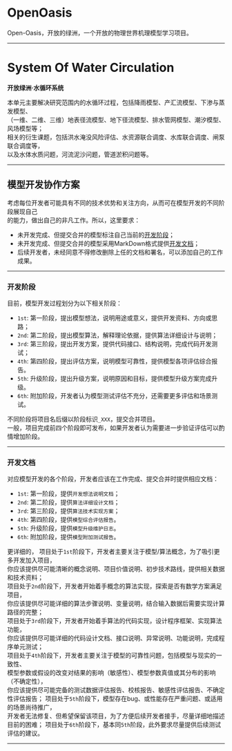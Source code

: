 # OpenOasis
Open-Oasis，开放的绿洲，一个开放的物理世界机理模型学习项目。

---------------------------------------------------------------------------


# System Of Water Circulation
**开放绿洲·水循环系统**  

本单元主要解决研究范围内的水循环过程，包括降雨模型、产汇流模型、下渗与蒸发模型、  
（一维、二维、三维）地表径流模型、地下径流模型、排水管网模型、潮汐模型、风场模型等；  
相关的衍生课题，包括洪水淹没风险评估、水资源联合调度、水库联合调度、闸泵联合调度等，  
以及水体水质问题，河流泥沙问题，管道淤积问题等。

---------------------------------------------------------------------------

## 模型开发协作方案
考虑每位开发者可能具有不同的技术优势和关注方向，从而可在模型开发的不同阶段展现自己  
的能力，做出自己的非凡工作。所以，这里要求：
+ 未开发完成、但提交合并的模型标注自己当前的[开发阶段](###开发阶段)；
+ 未开发完成、但提交合并的模型采用MarkDown格式提供[开发文档](###开发文档)；
+ 后续开发者，未经同意不得修改删除上任的文档和署名，可以添加自己的工作成果。

---------------------------------------------------------------------------

### 开发阶段
目前，模型开发过程划分为以下相关阶段：
+ `1st`: 第一阶段，提出模型想法，说明用途或意义，提供开发资料、方向或思路；
+ `2nd`: 第二阶段，提出模型算法，解释理论依据，提供算法详细设计与说明；
+ `3rd`: 第三阶段，提出开发方案，提供代码接口、结构说明，完成代码开发测试；
+ `4th`: 第四阶段，提出评估方案，说明模型可靠性，提供模型各项评估综合报告。
+ `5th`: 升级阶段，提出升级方案，说明原因和目标，提供模型升级方案完成升级。
+ `6th`: 附加阶段，开发者认为模型测试评估不充分，还需要更多评估和场景测试。


不同阶段将项目名后缀以阶段标识`_XXX`，提交合并项目。  
一般，项目完成前四个阶段即可发布，如果开发者认为需要进一步验证评估可以酌情增加阶段。

---------------------------------------------------------------------------

### 开发文档
对应模型开发的各个阶段，开发者应该在工作完成、提交合并时提供相应文档：
+ `1st`: 第一阶段，提供`开发想法说明文档`；
+ `2nd`: 第二阶段，提供`算法详细设计文档`；
+ `3rd`: 第三阶段，提供`算法技术实现方案`；
+ `4th`: 第四阶段，提供`模型综合评估报告`。
+ `5th`: 升级阶段，提供`模型升级维护日志`。
+ `6th`: 附加阶段，提供`模型附加测试报告`。

更详细的， 
项目处于`1st`阶段下，开发者主要关注于模型/算法概念，为了吸引更多开发加入项目，  
你应该提供尽可能清晰的概念说明、项目价值说明、初步技术路线，提供相关数据和技术资料；  
项目处于`2nd`阶段下，开发者开始着手概念的算法实现，探索是否有数学方案满足项目，  
你应该提供尽可能详细的算法步骤说明、变量说明，结合输入数据后需要实现计算路径的完整；  
项目处于`3rd`阶段下，开发者开始着手算法的代码实现，设计程序框架、实现算法功能，   
你应该提供尽可能详细的代码设计文档、接口说明、异常说明、功能说明，完成程序单元测试；  
项目处于`4th`阶段下，开发者主要关注于模型的可靠性问题，包括模型与现实的一致性、  
模型参数或假设的改变对结果的影响（敏感性）、模型参数真值或其分布的影响（不确定性），  
你应该提供尽可能完备的测试数据评估报告、校核报告、敏感性评估报告、不确定性评估报告；
项目处于`5th`阶段下，模型存在bug、或性能存在严重问题、或适用的场景尚待推广，  
开发者无法修复、但希望保留该项目，为了方便后续开发者接手，尽量详细地描述目前的困难；
项目处于`6th`阶段下，基本同`5th`阶段，此外要求尽量提供后续测试评估的建议。

---------------------------------------------------------------------------